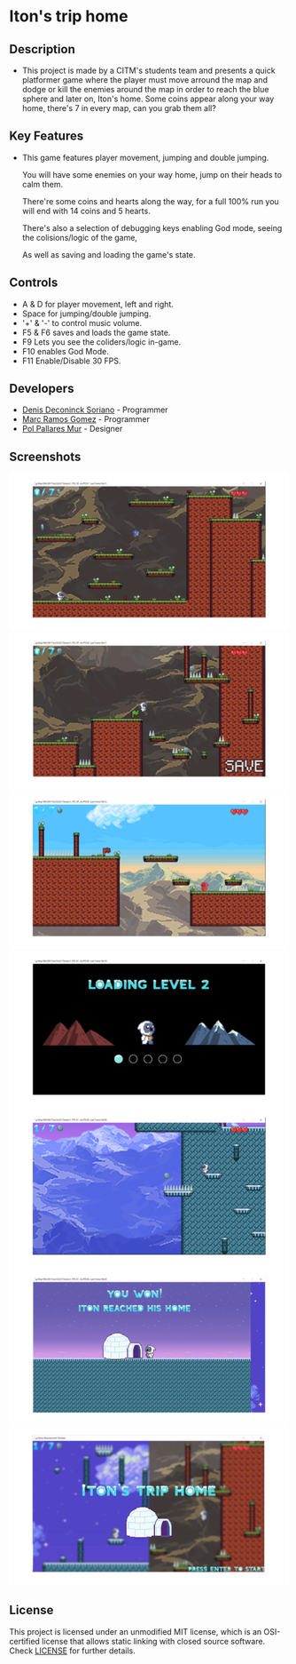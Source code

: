 # Iton's trip home

## Description

 - This project is made by a CITM's students team and presents a quick platformer game where the player must move arround the map and dodge or kill the enemies around the map 
 in order to reach the blue sphere and later on, Iton's home. Some coins appear along your way home, there's 7 in every map, can you grab them all?

## Key Features

 - This game features player movement, jumping and double jumping.
 
   You will have some enemies on your way home, jump on their heads to calm them.
   
   There're some coins and hearts along the way, for a full 100% run you will end with 14 coins and 5 hearts. 
 
   There's also a selection of debugging keys enabling God mode, seeing the colisions/logic of the game,
   
   As well as saving and loading the game's state.
 
## Controls

 - A & D for player movement, left and right.
 - Space for jumping/double jumping.
 - '+' & '-' to control music volume.
 - F5 & F6 saves and loads the game state.
 - F9 Lets you see the coliders/logic in-game.
 - F10 enables God Mode.
 - F11 Enable/Disable 30 FPS.
 

## Developers

 - [Denis Deconinck Soriano](https://github.com/Denisdrk6) - Programmer
 - [Marc Ramos Gomez](https://github.com/Ramsubito) - Programmer
 - [Pol Pallares Mur](https://github.com/Zeta115) - Designer
 
## Screenshots
![Screenshot1](https://github.com/Denisdrk6/PlatformerGame/blob/master/Screenshots/Screenshot1.png)
![Screenshot2](https://github.com/Denisdrk6/PlatformerGame/blob/master/Screenshots/Screenshot2.png)
![Screenshot3](https://github.com/Denisdrk6/PlatformerGame/blob/master/Screenshots/Screenshot3.png)
![Screenshot4](https://github.com/Denisdrk6/PlatformerGame/blob/master/Screenshots/Screenshot4.png)
![Screenshot5](https://github.com/Denisdrk6/PlatformerGame/blob/master/Screenshots/Screenshot5.png)
![Screenshot6](https://github.com/Denisdrk6/PlatformerGame/blob/master/Screenshots/Screenshot6.png)
![Screenshot7](https://github.com/Denisdrk6/PlatformerGame/blob/master/Screenshots/Screenshot7.png)
## License

This project is licensed under an unmodified MIT license, which is an OSI-certified license that allows static linking with closed source software. Check [LICENSE](LICENSE) for further details.

